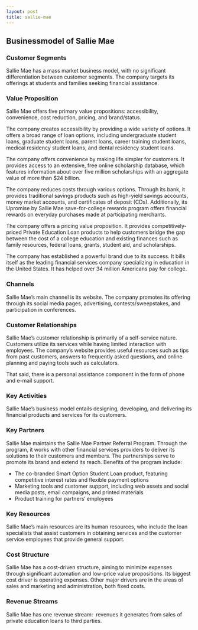 ```yaml
---
layout: post
title: sallie-mae
---
```


Businessmodel of Sallie Mae
----------------------------

### Customer Segments

Sallie Mae has a mass market business model, with no significant differentiation between customer segments. The company targets its offerings at students and families seeking financial assistance.

### Value Proposition

Sallie Mae offers five primary value propositions: accessibility, convenience, cost reduction, pricing, and brand/status.

The company creates accessibility by providing a wide variety of options. It offers a broad range of loan options, including undergraduate student loans, graduate student loans, parent loans, career training student loans, medical residency student loans, and dental residency student loans.

The company offers convenience by making life simpler for customers. It provides access to an extensive, free online scholarship database, which features information about over five million scholarships with an aggregate value of more than $24 billion.

The company reduces costs through various options. Through its bank, it provides traditional savings products such as high-yield savings accounts, money market accounts, and certificates of deposit (CDs). Additionally, its Upromise by Sallie Mae save-for-college rewards program offers financial rewards on everyday purchases made at participating merchants.

The company offers a pricing value proposition. It provides competitively-priced Private Education Loan products to help customers bridge the gap between the cost of a college education and existing finances such as family resources, federal loans, grants, student aid, and scholarships.

The company has established a powerful brand due to its success. It bills itself as the leading financial services company specializing in education in the United States. It has helped over 34 million Americans pay for college.

### Channels

Sallie Mae’s main channel is its website. The company promotes its offering through its social media pages, advertising, contests/sweepstakes, and participation in conferences.

### Customer Relationships

Sallie Mae’s customer relationship is primarily of a self-service nature. Customers utilize its services while having limited interaction with employees. The company’s website provides useful resources such as tips from past customers, answers to frequently asked questions, and online planning and paying tools such as calculators.

That said, there is a personal assistance component in the form of phone and e-mail support.

### Key Activities

Sallie Mae’s business model entails designing, developing, and delivering its financial products and services for its customers.

### Key Partners

Sallie Mae maintains the Sallie Mae Partner Referral Program. Through the program, it works with other financial services providers to deliver its solutions to their customers and members. The partnerships serve to promote its brand and extend its reach. Benefits of the program include:

 * The co-branded Smart Option Student Loan product, featuring competitive interest rates and flexible payment options
* Marketing tools and customer support, including web assets and social media posts, email campaigns, and printed materials
* Product training for partners‘ employees
 ### Key Resources

Sallie Mae’s main resources are its human resources, who include the loan specialists that assist customers in obtaining services and the customer service employees that provide general support.

### Cost Structure

Sallie Mae has a cost-driven structure, aiming to minimize expenses through significant automation and low-price value propositions. Its biggest cost driver is operating expenses. Other major drivers are in the areas of sales and marketing and administration, both fixed costs.

### Revenue Streams

Sallie Mae has one revenue stream:  revenues it generates from sales of private education loans to third parties.
